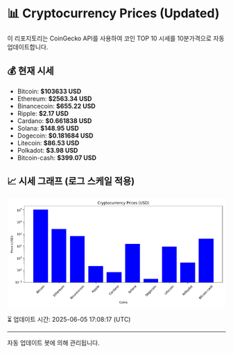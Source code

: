 
# 📊 Cryptocurrency Prices (Updated)

이 리포지토리는 CoinGecko API를 사용하여 코인 TOP 10 시세를 10분가격으로 자동 업데이트합니다.

## 💰 현재 시세
- Bitcoin: **$103633 USD**
- Ethereum: **$2563.34 USD**
- Binancecoin: **$655.22 USD**
- Ripple: **$2.17 USD**
- Cardano: **$0.661838 USD**
- Solana: **$148.95 USD**
- Dogecoin: **$0.181684 USD**
- Litecoin: **$86.53 USD**
- Polkadot: **$3.98 USD**
- Bitcoin-cash: **$399.07 USD**

## 📈 시세 그래프 (로그 스케일 적용)
![Crypto Prices](crypto_prices.png)

⏳ 업데이트 시간: 2025-06-05 17:08:17 (UTC)

---
자동 업데이트 봇에 의해 관리됩니다.
